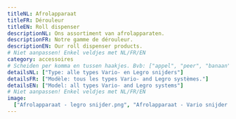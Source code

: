 ```yaml
---
titleNL: Afrolapparaat
titleFR: Dérouleur
titleEN: Roll dispenser
descriptionNL: Ons assortiment van afrolapparaten.
descriptionFR: Notre gamme de dérouleur.
descriptionEN: Our roll dispenser products.
# Niet aanpassen! Enkel veldjes met NL/FR/EN
category: accessoires
# Scheiden per komma en tussen haakjes. Bvb: ["appel", "peer", "banaan"]
detailsNL: ["Type: alle types Vario- en Legro snijders"]
detailsFR: ["Modèle: tous les types Vario- and Legro systèmes."]
detailsEN: ["Model: all types Vario- and Legro systems"]
# Niet aanpassen! Enkel veldjes met NL/FR/EN
image:
  ["Afrolapparaat - legro snijder.png", "Afrolapparaat - Vario snijder.png"]
---
```

